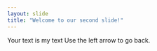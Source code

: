 ```yaml
---
layout: slide
title: "Welcome to our second slide!"
---
```

Your text is my text
Use the left arrow to go back.
